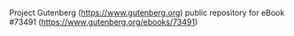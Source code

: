 Project Gutenberg (https://www.gutenberg.org) public repository for eBook #73491 (https://www.gutenberg.org/ebooks/73491)
